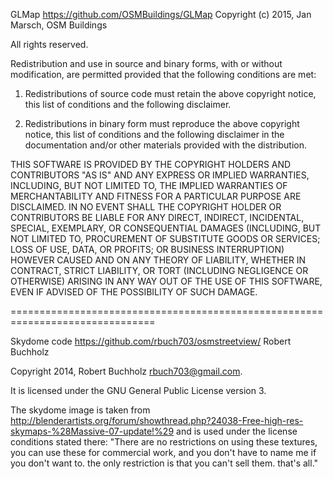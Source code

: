 
GLMap
https://github.com/OSMBuildings/GLMap
Copyright (c) 2015, Jan Marsch, OSM Buildings

All rights reserved.

Redistribution and use in source and binary forms, with or without modification, are
permitted provided that the following conditions are met:

   1. Redistributions of source code must retain the above copyright notice, this list of
      conditions and the following disclaimer.

   2. Redistributions in binary form must reproduce the above copyright notice, this list
      of conditions and the following disclaimer in the documentation and/or other materials
      provided with the distribution.

THIS SOFTWARE IS PROVIDED BY THE COPYRIGHT HOLDERS AND CONTRIBUTORS "AS IS" AND ANY
EXPRESS OR IMPLIED WARRANTIES, INCLUDING, BUT NOT LIMITED TO, THE IMPLIED WARRANTIES OF
MERCHANTABILITY AND FITNESS FOR A PARTICULAR PURPOSE ARE DISCLAIMED. IN NO EVENT SHALL THE
COPYRIGHT HOLDER OR CONTRIBUTORS BE LIABLE FOR ANY DIRECT, INDIRECT, INCIDENTAL, SPECIAL,
EXEMPLARY, OR CONSEQUENTIAL DAMAGES (INCLUDING, BUT NOT LIMITED TO, PROCUREMENT OF
SUBSTITUTE GOODS OR SERVICES; LOSS OF USE, DATA, OR PROFITS; OR BUSINESS INTERRUPTION)
HOWEVER CAUSED AND ON ANY THEORY OF LIABILITY, WHETHER IN CONTRACT, STRICT LIABILITY, OR
TORT (INCLUDING NEGLIGENCE OR OTHERWISE) ARISING IN ANY WAY OUT OF THE USE OF THIS
SOFTWARE, EVEN IF ADVISED OF THE POSSIBILITY OF SUCH DAMAGE.

===============================================================================

Skydome code
https://github.com/rbuch703/osmstreetview/
Robert Buchholz

Copyright 2014, Robert Buchholz <rbuch703@gmail.com>.

It is licensed under the GNU General Public License version 3.

The skydome image is taken from 
http://blenderartists.org/forum/showthread.php?24038-Free-high-res-skymaps-%28Massive-07-update!%29
and is used under the license conditions stated there:
"There are no restrictions on using these textures, you can use these for 
commercial work, and you don't have to name me if you don't want to. the only
restriction is that you can't sell them. that's all."
